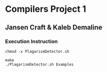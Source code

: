 # Compilers Project 1 

## Jansen Craft & Kaleb Demaline

### Execution Instruction

```
chmod -x PlagarismDetector.sh
```

```
make
./PlagarismDetector.sh Examples
```